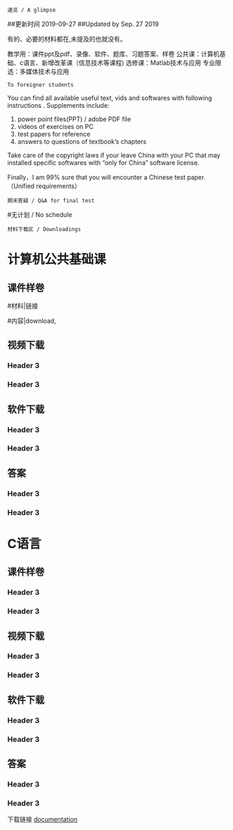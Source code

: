     速览 / A glimpse 


##更新时间 2019-09-27 
##Updated by Sep. 27 2019

有的、必要的材料都在,未提及的也就没有。

教学用：课件ppt及pdf、录像、软件、题库、习题答案、样卷
公共课：计算机基础、c语言、新增改革课（信息技术等课程)
选修课：Matlab技术与应用
专业限选：多媒体技术与应用 
 
    To foreigner students

You can find all available useful text, vids and softwares with following instructions .
Supplements include: 

1. power point files(PPT) / adobe PDF file 
2. videos of exercises on PC 
3. test papers for reference 
4. answers to questions of textbook’s chapters

Take care of the copyright laws if your leave China with your PC that may installed specific softwares with “only for China” software license.

Finally，I am 99% sure that you will encounter a Chinese test paper. （Unified requirements）



    期末答疑 / Q&A for final test

#无计划 / No schedule


    材料下载区 / Downloadings

# 计算机公共基础课
## 课件样卷

#材料|链接

#内容|download,

## 视频下载
### Header 3
### Header 3
## 软件下载
### Header 3
### Header 3
## 答案
### Header 3
### Header 3

# C语言
## 课件样卷
### Header 3
### Header 3
## 视频下载
### Header 3
### Header 3
## 软件下载
### Header 3
### Header 3
## 答案
### Header 3
### Header 3
下载链接
[documentation](https://help.github.com/categories/github-pages-basics/)


 
